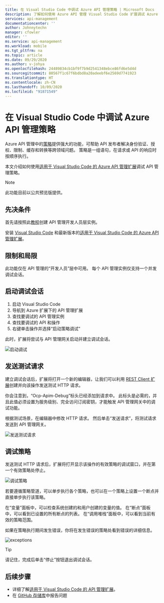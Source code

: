 ```yaml
---
title: 在 Visual Studio Code 中调试 Azure API 管理策略 | Microsoft Docs
description: 了解如何使用 Azure API 管理 Visual Studio Code 扩展调试 Azure API 管理策略
services: api-management
documentationcenter: ''
author: Johnnytechn
manager: cfowler
editor: ''
ms.service: api-management
ms.workload: mobile
ms.tgt_pltfrm: na
ms.topic: article
ms.date: 09/29/2020
ms.author: v-johya
ms.openlocfilehash: 24489834cb1bf9f7b9d2541348ebce86fd6e5d4d
ms.sourcegitcommit: 80567f1c67f6bdbd8a20adeebf6e2569d7741923
ms.translationtype: HT
ms.contentlocale: zh-CN
ms.lasthandoff: 10/09/2020
ms.locfileid: "91871549"
---
```

# <a name="debug-azure-api-management-policies-in-visual-studio-code"></a>在 Visual Studio Code 中调试 Azure API 管理策略

Azure API 管理中的[策略](api-management-policies.md)提供强大的功能，可帮助 API 发布者解决身份验证、授权、限制、缓存和转换等跨领域问题。 策略是一组语句，在请求或 API 的响应时按顺序执行。 

本文介绍如何使用[适用于 Visual Studio Code 的 Azure API 管理扩展](https://marketplace.visualstudio.com/items?itemName=ms-azuretools.vscode-apimanagement)调试 API 管理策略。 

> [!NOTE]
> 此功能目前以公共预览版提供。

## <a name="prerequisites"></a>先决条件

首先请按照此[教程](get-started-create-service-instance.md)创建 API 管理开发人员层实例。

安装 [Visual Studio Code](https://code.visualstudio.com/) 和最新版本的[适用于 Visual Studio Code 的 Azure API 管理扩展](https://marketplace.visualstudio.com/items?itemName=ms-azuretools.vscode-apimanagement)。 

## <a name="restrictions-and-limitations"></a>限制和局限

此功能仅在 API 管理的“开发人员”层中可用。 每个 API 管理实例仅支持一个并发调试会话。

## <a name="initiate-a-debugging-session"></a>启动调试会话

1. 启动 Visual Studio Code
2. 导航到 Azure 扩展下的 API 管理扩展
3. 查找要调试的 API 管理实例
4. 查找要调试的 API 和操作
5. 右键单击操作并选择“启动策略调试”

此时，扩展将尝试与 API 管理网关启动并建立调试会话。

![启动调试](./media/api-management-debug-policies/initiate-debugging-session.png)

## <a name="send-a-test-request"></a>发送测试请求
建立调试会话后，扩展将打开一个新的编辑器，让我们可以利用 [REST Client 扩展](https://marketplace.visualstudio.com/items?itemName=humao.rest-client)创建并向该操作发送测试 HTTP 请求。

你会注意到，“Ocp-Apim-Debug”标头已经添加到请求中。 此标头是必需的，并且此值必须设置为服务级别、完全访问订阅密钥，才能触发 API 管理网关中的调试功能。

根据测试场景，在编辑器中修改 HTTP 请求。 然后单击“发送请求”，将测试请求发送到 API 管理网关。

![发送测试请求](./media/api-management-debug-policies/rest-client.png)

## <a name="debug-policies"></a>调试策略
发送测试 HTTP 请求后，扩展将打开显示该操作的有效策略的调试窗口，并在第一个有效策略处停止。 

![调试策略](./media/api-management-debug-policies/main-window.png)

若要遵循策略管道，可以单步执行各个策略，也可以在一个策略上设置一个断点并直接单步执行该策略。 

在“变量”面板中，可以检查系统创建的和用户创建的变量的值。 在“断点”面板中，可以看到已设置的所有断点的列表。 在“调用堆栈”面板中，可以看到当前有效的策略范围。 

如果在策略执行期间发生错误，你将在发生错误的策略处看到错误的详细信息。 

![exceptions](./media/api-management-debug-policies/exception.png)

> [!TIP]
> 请记住，完成后单击“停止”按钮退出调试会话。


## <a name="next-steps"></a>后续步骤

+ 详细了解[适用于 Visual Studio Code 的 API 管理扩展](https://marketplace.visualstudio.com/items?itemName=ms-azuretools.vscode-apimanagement)。 
+ 在 [GitHub 存储库](https://github.com/Microsoft/vscode-apimanagement)中报告问题



